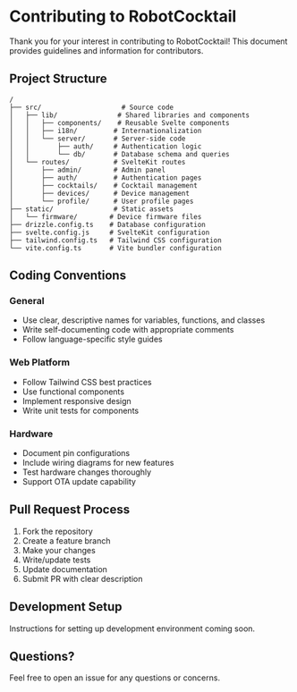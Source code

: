 # Contributing to RobotCocktail

Thank you for your interest in contributing to RobotCocktail! This document provides guidelines and information for contributors.

## Project Structure

```
/
├── src/                    # Source code
│   ├── lib/               # Shared libraries and components
│   │   ├── components/    # Reusable Svelte components
│   │   ├── i18n/         # Internationalization
│   │   └── server/       # Server-side code
│   │       ├── auth/     # Authentication logic
│   │       └── db/       # Database schema and queries
│   └── routes/           # SvelteKit routes
│       ├── admin/        # Admin panel
│       ├── auth/         # Authentication pages
│       ├── cocktails/    # Cocktail management
│       ├── devices/      # Device management
│       └── profile/      # User profile pages
├── static/               # Static assets
│   └── firmware/        # Device firmware files
├── drizzle.config.ts    # Database configuration
├── svelte.config.js     # SvelteKit configuration
├── tailwind.config.ts   # Tailwind CSS configuration
└── vite.config.ts       # Vite bundler configuration
```

## Coding Conventions

### General
- Use clear, descriptive names for variables, functions, and classes
- Write self-documenting code with appropriate comments
- Follow language-specific style guides

### Web Platform
- Follow Tailwind CSS best practices
- Use functional components
- Implement responsive design
- Write unit tests for components

### Hardware
- Document pin configurations
- Include wiring diagrams for new features
- Test hardware changes thoroughly
- Support OTA update capability

## Pull Request Process

1. Fork the repository
2. Create a feature branch
3. Make your changes
4. Write/update tests
5. Update documentation
6. Submit PR with clear description

## Development Setup

Instructions for setting up development environment coming soon.

## Questions?

Feel free to open an issue for any questions or concerns.
